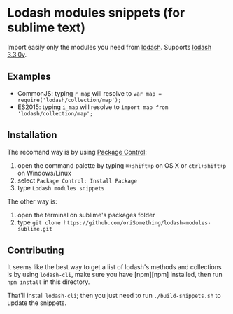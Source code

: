 # Lodash modules snippets (for sublime text)

Import easily only the modules you need from [lodash](https://lodash.com/).
Supports [lodash 3.3.0v](https://lodash.com/).

## Examples

- CommonJS: typing `r_map` will resolve to `var map = require('lodash/collection/map');`
- ES2015: typing `i_map` will resolve to `import map from 'lodash/collection/map';`


## Installation

The recomand way is by using [Package Control](https://packagecontrol.io/):

1. open the command palette by typing `⌘+shift+p` on OS X or `ctrl+shift+p` on Windows/Linux
2. select `Package Control: Install Package`
3. type `Lodash modules snippets`


The other way is:

1. open the terminal on sublime's packages folder
2. type `git clone https://github.com/oriSomething/lodash-modules-sublime.git`


## Contributing

It seems like the best way to get a list of lodash's methods and collections
is by using `lodash-cli`, make sure you have [npm][npm] installed, then run
`npm install` in this directory.

That'll install `lodash-cli`; then you just need to run `./build-snippets.sh`
to update the snippets.
